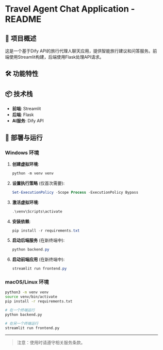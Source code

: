 # Travel Agent Chat Application - README

## 🌟 项目概述

这是一个基于Dify API的旅行代理人聊天应用，提供智能旅行建议和问答服务。前端使用Streamlit构建，后端使用Flask处理API请求。

## 🛠️ 功能特性



## 📦 技术栈

- **前端**: Streamlit
- **后端**: Flask
- **AI服务**: Dify API

## 🚀 部署与运行

### Windows 环境

1. **创建虚拟环境**:
   ```powershell
   python -m venv venv
   ```

2. **设置执行策略** (仅首次需要):
   ```powershell
   Set-ExecutionPolicy -Scope Process -ExecutionPolicy Bypass
   ```

3. **激活虚拟环境**:
   ```powershell
   .\venv\Scripts\activate
   ```

4. **安装依赖**:
   ```powershell
   pip install -r requirements.txt
   ```

5. **启动后端服务** (在新终端中):
   ```powershell
   python backend.py
   ```

6. **启动前端应用** (在新终端中):
   ```powershell
   streamlit run frontend.py
   ```

### macOS/Linux 环境

```bash
python3 -m venv venv
source venv/bin/activate
pip install -r requirements.txt

# 在一个终端运行
python backend.py

# 在另一个终端运行
streamlit run frontend.py
```
---

> 注意：使用时请遵守相关服务条款。